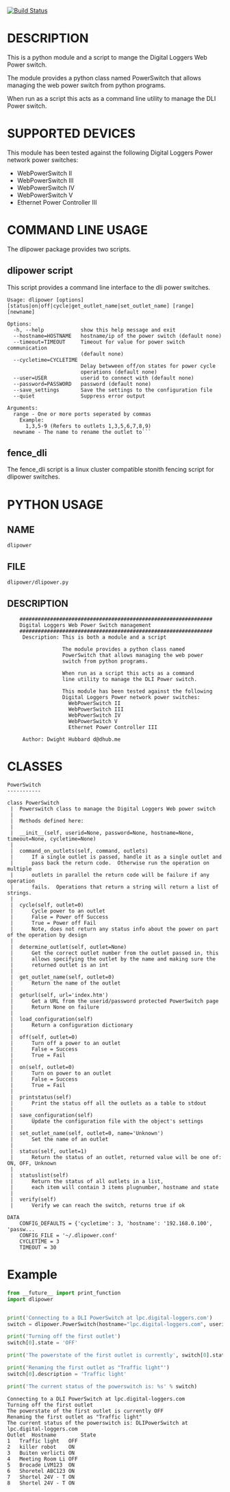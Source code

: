 [![Build Status](https://travis-ci.org/dwighthubbard/python-dlipower.svg?branch=master)](https://travis-ci.org/dwighthubbard/python-dlipower)

DESCRIPTION
===========
This is a python module and a script to mange the 
Digital Loggers Web Power switch.
              
The module provides a python class named
PowerSwitch that allows managing the web power
switch from python programs.

When run as a script this acts as a command
line utility to manage the DLI Power switch.

SUPPORTED DEVICES
=================
This module has been tested against the following 
Digital Loggers Power network power switches:
* WebPowerSwitch II
* WebPowerSwitch III
* WebPowerSwitch IV
* WebPowerSwitch V
* Ethernet Power Controller III

COMMAND LINE USAGE
==================
The dlipower package provides two scripts.

dlipower script
---------------
This script provides a command line interface to the dli power switches.
```
Usage: dlipower [options] [status|on|off|cycle|get_outlet_name|set_outlet_name] [range] [newname]

Options:
  -h, --help            show this help message and exit
  --hostname=HOSTNAME   hostname/ip of the power switch (default none)
  --timeout=TIMEOUT     Timeout for value for power switch communication
                        (default none)
  --cycletime=CYCLETIME
                        Delay betwween off/on states for power cycle
                        operations (default none)
  --user=USER           userid to connect with (default none)
  --password=PASSWORD   password (default none)
  --save_settings       Save the settings to the configuration file
  --quiet               Suppress error output

Arguments:
  range - One or more ports seperated by commas
    Example: 
      1,3,5-9 (Refers to outlets 1,3,5,6,7,8,9)
  newname - The name to rename the outlet to```
```

fence_dli
---------
The fence_dli script is a linux cluster compatible stonith fencing script for
dlipower switches.


PYTHON USAGE
============

NAME
----
    dlipower

FILE
----
    dlipower/dlipower.py

DESCRIPTION
-----------
```
    ###############################################################
    Digital Loggers Web Power Switch management
    ###############################################################
     Description: This is both a module and a script
    
                  The module provides a python class named
                  PowerSwitch that allows managing the web power
                  switch from python programs.
    
                  When run as a script this acts as a command
                  line utility to manage the DLI Power switch.
    
                  This module has been tested against the following 
                  Digital Loggers Power network power switches:
                    WebPowerSwitch II
                    WebPowerSwitch III
                    WebPowerSwitch IV
                    WebPowerSwitch V
                    Ethernet Power Controller III
                  
     Author: Dwight Hubbard d@dhub.me
```

CLASSES
=======

    PowerSwitch
    -----------
    
    class PowerSwitch
     |  Powerswitch class to manage the Digital Loggers Web power switch
     |  
     |  Methods defined here:
     |  
     |  __init__(self, userid=None, password=None, hostname=None, timeout=None, cycletime=None)
     |  
     |  command_on_outlets(self, command, outlets)
     |      If a single outlet is passed, handle it as a single outlet and 
     |      pass back the return code.  Otherwise run the operation on multiple
     |      outlets in parallel the return code will be failure if any operation
     |      fails.  Operations that return a string will return a list of strings.
     |  
     |  cycle(self, outlet=0)
     |      Cycle power to an outlet 
     |      False = Power off Success
     |      True = Power off Fail
     |      Note, does not return any status info about the power on part of the operation by design
     |  
     |  determine_outlet(self, outlet=None)
     |      Get the correct outlet number from the outlet passed in, this
     |      allows specifying the outlet by the name and making sure the
     |      returned outlet is an int
     |  
     |  get_outlet_name(self, outlet=0)
     |      Return the name of the outlet
     |  
     |  geturl(self, url='index.htm')
     |      Get a URL from the userid/password protected PowerSwitch page 
     |      Return None on failure
     |  
     |  load_configuration(self)
     |      Return a configuration dictionary
     |  
     |  off(self, outlet=0)
     |      Turn off a power to an outlet 
     |      False = Success
     |      True = Fail
     |  
     |  on(self, outlet=0)
     |      Turn on power to an outlet 
     |      False = Success
     |      True = Fail
     |  
     |  printstatus(self)
     |      Print the status off all the outlets as a table to stdout
     |  
     |  save_configuration(self)
     |      Update the configuration file with the object's settings
     |  
     |  set_outlet_name(self, outlet=0, name='Unknown')
     |      Set the name of an outlet
     |  
     |  status(self, outlet=1)
     |      Return the status of an outlet, returned value will be one of: ON, OFF, Unknown
     |  
     |  statuslist(self)
     |      Return the status of all outlets in a list, 
     |      each item will contain 3 items plugnumber, hostname and state
     |  
     |  verify(self)
     |      Verify we can reach the switch, returns true if ok

    DATA
        CONFIG_DEFAULTS = {'cycletime': 3, 'hostname': '192.168.0.100', 'passw...
        CONFIG_FILE = '~/.dlipower.conf'
        CYCLETIME = 3
        TIMEOUT = 30


Example
=======
```python
from __future__ import print_function
import dlipower


print('Connecting to a DLI PowerSwitch at lpc.digital-loggers.com')
switch = dlipower.PowerSwitch(hostname="lpc.digital-loggers.com", userid="admin")

print('Turning off the first outlet')
switch[0].state = 'OFF'

print('The powerstate of the first outlet is currently', switch[0].state)

print('Renaming the first outlet as "Traffic light"')
switch[0].description = 'Traffic light'

print('The current status of the powerswitch is: %s' % switch)
```

```
Connecting to a DLI PowerSwitch at lpc.digital-loggers.com
Turning off the first outlet
The powerstate of the first outlet is currently OFF
Renaming the first outlet as "Traffic light"
The current status of the powerswitch is: DLIPowerSwitch at lpc.digital-loggers.com
Outlet	Hostname       	State
1	Traffic light  	OFF
2	killer robot   	ON
3	Buiten verlicti	ON
4	Meeting Room Li	OFF
5	Brocade LVM123 	ON
6	Shoretel ABC123	ON
7	Shortel 24V - T	ON
8	Shortel 24V - T	ON
```
